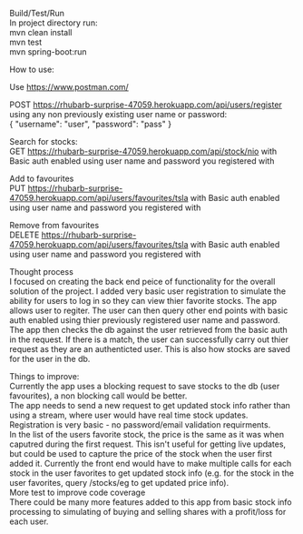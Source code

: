 Build/Test/Run  
In project directory run:  
mvn clean install  
mvn test  
mvn spring-boot:run  

How to use:  

Use https://www.postman.com/  

POST https://rhubarb-surprise-47059.herokuapp.com/api/users/register using any non previously existing user name or password:  
{
    "username": "user",
    "password": "pass"
}

Search for stocks:  
GET https://rhubarb-surprise-47059.herokuapp.com/api/stock/nio with Basic auth enabled using user name and password you registered with  

Add to favourites  
PUT https://rhubarb-surprise-47059.herokuapp.com/api/users/favourites/tsla with Basic auth enabled using user name and password you registered with  

Remove from favourites  
DELETE https://rhubarb-surprise-47059.herokuapp.com/api/users/favourites/tsla with Basic auth enabled using user name and password you registered with  


Thought process  
I focused on creating the back end peice of functionality for the overall solution of the project. I added very basic user registration to simulate the ability for users
to log in so they can view thier favorite stocks.
The app allows user to regiter. The user can then query other end points with basic auth enabled using thier previously registered user name and password.
The app then checks the db against the user retrieved from the basic auth in the request. If there is a match, the user can successfully carry out thier request as they are
an authenticted user. This is also how stocks are saved for the user in the db.

Things to improve:  
Currently the app uses a blocking request to save stocks to the db (user favourites), a non blocking call would be better.  
The app needs to send a new request to get updated stock info rather than using a stream, where user would have real time stock updates.  
Registration is very basic - no password/email validation requirments.  
In the list of the users favorite stock, the price is the same as it was when caputred during the first request. This isn't useful for getting live updates, but could be used
to capture the price of the stock when the user first added it. Currently the front end would have to make multiple calls for each stock in the user favorites to get updated stock info (e.g. for the stock in the user favorites, query /stocks/eg to get updated price info).  
More test to improve code coverage  
There could be many more features added to this app from basic stock info processing to simulating of buying and selling shares with a profit/loss for each user.
